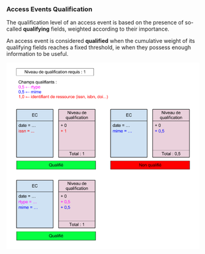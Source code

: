 ### Access Events Qualification ###

The qualification level of an access event is based on the presence of so-called **qualifying** fields, weighted according to their importance. 

An access event is considered **qualified** when the cumulative weight of its qualifying fields reaches a fixed threshold, ie when they possess enough information to be useful. 


![Qualification schema](../_static/images/ezPAARSE-Qualification-des-ECs.png "Access Events' Qualification")
